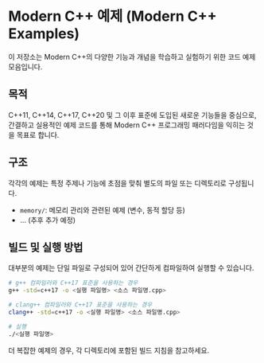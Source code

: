 # Modern C++ 예제 (Modern C++ Examples)

이 저장소는 Modern C++의 다양한 기능과 개념을 학습하고 실험하기 위한 코드 예제 모음입니다.

## 목적

C++11, C++14, C++17, C++20 및 그 이후 표준에 도입된 새로운 기능들을 중심으로, 간결하고 실용적인 예제 코드를 통해 Modern C++ 프로그래밍 패러다임을 익히는 것을 목표로 합니다.

## 구조

각각의 예제는 특정 주제나 기능에 초점을 맞춰 별도의 파일 또는 디렉토리로 구성됩니다.

- `memory/`: 메모리 관리와 관련된 예제 (변수, 동적 할당 등)
- ... (추후 추가 예정)

## 빌드 및 실행 방법

대부분의 예제는 단일 파일로 구성되어 있어 간단하게 컴파일하여 실행할 수 있습니다.

```bash
# g++ 컴파일러와 C++17 표준을 사용하는 경우
g++ -std=c++17 -o <실행 파일명> <소스 파일명.cpp>

# clang++ 컴파일러와 C++17 표준을 사용하는 경우
clang++ -std=c++17 -o <실행 파일명> <소스 파일명.cpp>

# 실행
./<실행 파일명>
```

더 복잡한 예제의 경우, 각 디렉토리에 포함된 빌드 지침을 참고하세요.
